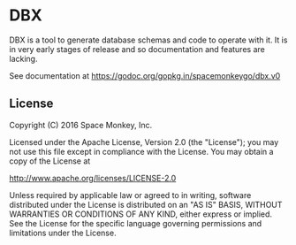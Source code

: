 # DBX

DBX is a tool to generate database schemas and code to operate with it. It
is in very early stages of release and so documentation and features are
lacking.

See documentation at https://godoc.org/gopkg.in/spacemonkeygo/dbx.v0

## License

Copyright (C) 2016 Space Monkey, Inc.

Licensed under the Apache License, Version 2.0 (the "License");
you may not use this file except in compliance with the License.
You may obtain a copy of the License at

   http://www.apache.org/licenses/LICENSE-2.0

Unless required by applicable law or agreed to in writing, software
distributed under the License is distributed on an "AS IS" BASIS,
WITHOUT WARRANTIES OR CONDITIONS OF ANY KIND, either express or implied.
See the License for the specific language governing permissions and
limitations under the License.